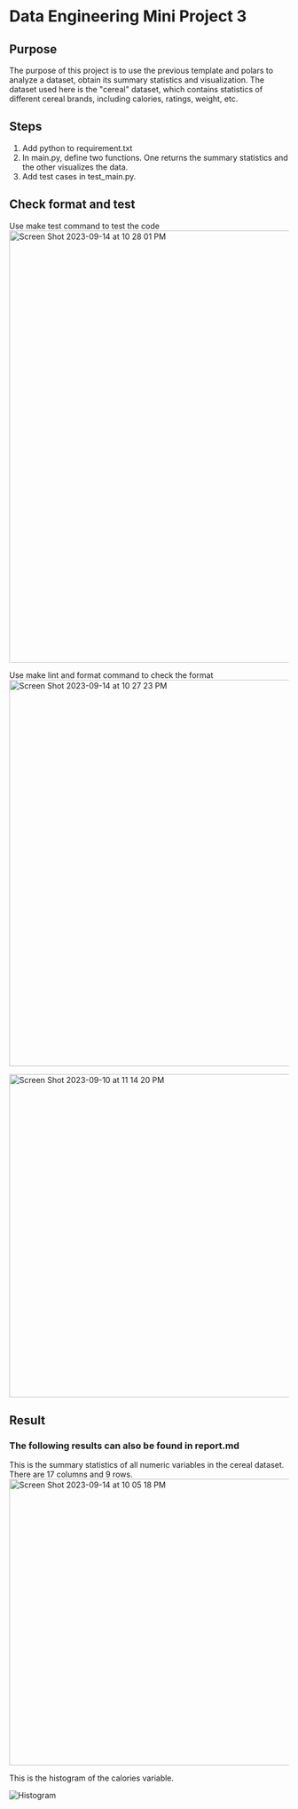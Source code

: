 # Data Engineering Mini Project 3
## Purpose
The purpose of this project is to use the previous template and polars to analyze a dataset, obtain its summary statistics and visualization. The dataset used here is the "cereal" dataset, which contains statistics of different cereal brands, including calories, ratings, weight, etc.

## Steps
1. Add python to requirement.txt
2. In main.py, define two functions. One returns the summary statistics and the other visualizes the data.
3. Add test cases in test_main.py.  

## Check format and test
Use make test command to test the code
<img width="778" alt="Screen Shot 2023-09-14 at 10 28 01 PM" src="https://github.com/nogibjj/KatherineT.DE.Mini-Project_3/assets/143833511/77100ebd-f18d-49cc-8d39-19ab25228f6b">


Use make lint and format command to check the format
<img width="696" alt="Screen Shot 2023-09-14 at 10 27 23 PM" src="https://github.com/nogibjj/KatherineT.DE.Mini-Project_3/assets/143833511/7837c565-088c-4091-a66b-d705f1368da1">



<img width="582" alt="Screen Shot 2023-09-10 at 11 14 20 PM" src="https://github.com/nogibjj/KatherineT.W2/assets/143833511/045bb7e5-37da-4b97-9c20-2ad734453bc0">


## Result
### The following results can also be found in report.md
This is the summary statistics of all numeric variables in the cereal dataset. There are 17 columns and 9 rows. 
<img width="516" alt="Screen Shot 2023-09-14 at 10 05 18 PM" src="https://github.com/nogibjj/KatherineT.DE.Mini-Project_3/assets/143833511/d5697b5f-057a-401c-89cd-1280fbdf2d4c">


This is the histogram of the calories variable. 

![Histogram](https://github.com/nogibjj/KatherineT.DE.Mini-Project_3/assets/143833511/8bdcbc75-e3ad-4590-8dd1-aff37646b15b)
